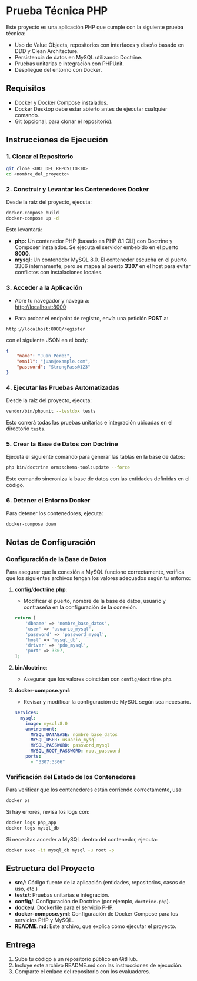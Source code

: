 # Prueba Técnica PHP

Este proyecto es una aplicación PHP que cumple con la siguiente prueba técnica:
- Uso de Value Objects, repositorios con interfaces y diseño basado en DDD y Clean Architecture.
- Persistencia de datos en MySQL utilizando Doctrine.
- Pruebas unitarias e integración con PHPUnit.
- Despliegue del entorno con Docker.

## Requisitos

- Docker y Docker Compose instalados.
- Docker Desktop debe estar abierto antes de ejecutar cualquier comando.
- Git (opcional, para clonar el repositorio).

## Instrucciones de Ejecución

### 1. Clonar el Repositorio
```bash
git clone <URL_DEL_REPOSITORIO>
cd <nombre_del_proyecto>
```

### 2. Construir y Levantar los Contenedores Docker

Desde la raíz del proyecto, ejecuta:
```bash
docker-compose build
docker-compose up -d
```
Esto levantará:
- **php:** Un contenedor PHP (basado en PHP 8.1 CLI) con Doctrine y Composer instalados. Se ejecuta el servidor embebido en el puerto **8000**.
- **mysql:** Un contenedor MySQL 8.0. El contenedor escucha en el puerto 3306 internamente, pero se mapea al puerto **3307** en el host para evitar conflictos con instalaciones locales.

### 3. Acceder a la Aplicación

- Abre tu navegador y navega a:  
  [http://localhost:8000](http://localhost:8000)
  
- Para probar el endpoint de registro, envía una petición **POST** a:
```
http://localhost:8000/register
```
con el siguiente JSON en el body:
```json
{
    "name": "Juan Pérez",
    "email": "juan@example.com",
    "password": "StrongPass@123"
}
```

### 4. Ejecutar las Pruebas Automatizadas

Desde la raíz del proyecto, ejecuta:
```bash
vendor/bin/phpunit --testdox tests
```
Esto correrá todas las pruebas unitarias e integración ubicadas en el directorio `tests`.

### 5. Crear la Base de Datos con Doctrine

Ejecuta el siguiente comando para generar las tablas en la base de datos:
```bash
php bin/doctrine orm:schema-tool:update --force
```
Este comando sincroniza la base de datos con las entidades definidas en el código.

### 6. Detener el Entorno Docker

Para detener los contenedores, ejecuta:
```bash
docker-compose down
```

## Notas de Configuración

### Configuración de la Base de Datos

Para asegurar que la conexión a MySQL funcione correctamente, verifica que los siguientes archivos tengan los valores adecuados según tu entorno:

1. **config/doctrine.php**:
   - Modificar el puerto, nombre de la base de datos, usuario y contraseña en la configuración de la conexión.
   ```php
   return [
       'dbname' => 'nombre_base_datos',
       'user' => 'usuario_mysql',
       'password' => 'password_mysql',
       'host' => 'mysql_db',
       'driver' => 'pdo_mysql',
       'port' => 3307,
   ];
   ```

2. **bin/doctrine**:
   - Asegurar que los valores coincidan con `config/doctrine.php`.

3. **docker-compose.yml**:
   - Revisar y modificar la configuración de MySQL según sea necesario.
   ```yaml
   services:
     mysql:
       image: mysql:8.0
       environment:
         MYSQL_DATABASE: nombre_base_datos
         MYSQL_USER: usuario_mysql
         MYSQL_PASSWORD: password_mysql
         MYSQL_ROOT_PASSWORD: root_password
       ports:
         - "3307:3306"
   ```

### Verificación del Estado de los Contenedores

Para verificar que los contenedores están corriendo correctamente, usa:
```bash
docker ps
```

Si hay errores, revisa los logs con:
```bash
docker logs php_app
docker logs mysql_db
```

Si necesitas acceder a MySQL dentro del contenedor, ejecuta:
```bash
docker exec -it mysql_db mysql -u root -p
```

## Estructura del Proyecto

- **src/**: Código fuente de la aplicación (entidades, repositorios, casos de uso, etc.)
- **tests/**: Pruebas unitarias e integración.
- **config/**: Configuración de Doctrine (por ejemplo, `doctrine.php`).
- **docker/**: Dockerfile para el servicio PHP.
- **docker-compose.yml**: Configuración de Docker Compose para los servicios PHP y MySQL.
- **README.md**: Este archivo, que explica cómo ejecutar el proyecto.

## Entrega

1. Sube tu código a un repositorio público en GitHub.
2. Incluye este archivo README.md con las instrucciones de ejecución.
3. Comparte el enlace del repositorio con los evaluadores.
